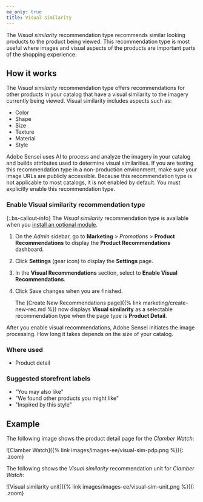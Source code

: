 ```yaml
---
ee_only: true
title: Visual similarity
---
```


The _Visual similarity_ recommendation type recommends similar looking products to the product being viewed. This recommendation type is most useful where images and visual aspects of the products are important parts of the shopping experience.

## How it works

The _Visual similarity_ recommendation type offers recommendations for other products in your catalog that have a visual similarity to the imagery currently being viewed. Visual similarity includes aspects such as:

-  Color
-  Shape
-  Size
-  Texture
-  Material
-  Style

Adobe Sensei uses AI to process and analyze the imagery in your catalog and builds attributes used to determine visual similarities. If you are testing this recommendation type in a non-production environment, make sure your image URLs are publicly accessible. Because this recommendation type is not applicable to most catalogs, it is not enabled by default. You must explicitly enable this recommendation type.

### Enable Visual similarity recommendation type

{:.bs-callout-info}
The _Visual similarity_ recommendation type is available when you [install an optional module](https://devdocs.magento.com/recommendations/install-configure.html#vissimsupport).

1. On the _Admin_ sidebar, go to **Marketing** > _Promotions_ > **Product Recommendations** to display the **Product Recommendations** dashboard.

1. Click **Settings** (gear icon) to display the **Settings** page.

1. In the **Visual Recommendations** section, select to **Enable Visual Recommendations**.

1. Click <span class="btn">Save changes</span> when you are finished.

   The [Create New Recommendations page]({% link marketing/create-new-rec.md %}) now displays **Visual similarity** as a selectable recommendation type when the page type is **Product Detail**.

After you enable visual recommendations, Adobe Sensei initiates the image processing. How long it takes depends on the size of your catalog.

### Where used

-  Product detail

### Suggested storefront labels

-  "You may also like"
-  "We found other products you might like"
-  "Inspired by this style"

## Example

The following image shows the product detail page for the _Clamber Watch_:

   ![Clamber Watch]({% link images/images-ee/visual-sim-pdp.png %}){: .zoom}

The following shows the _Visual similarity_ recommendation unit for _Clamber Watch_:

   ![Visual similarity unit]({% link images/images-ee/visual-sim-unit.png %}){: .zoom}
